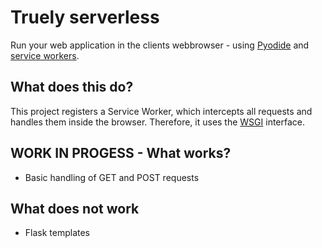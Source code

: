 # Truely serverless

Run your web application in the clients webbrowser - using [Pyodide](https://pyodide.org/en/stable/) and [service workers](https://developer.mozilla.org/en-US/docs/Web/API/Service_Worker_API).

## What does this do?
This project registers a Service Worker, which intercepts all requests and handles them inside the browser. Therefore, it
uses the [WSGI](https://wsgi.readthedocs.io/en/latest/what.html) interface.

## WORK IN PROGESS - What works?
* Basic handling of GET and POST requests

## What does not work
* Flask templates


